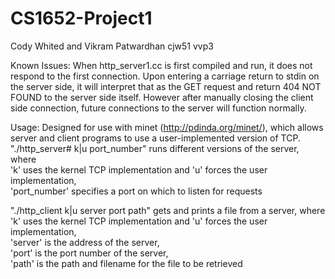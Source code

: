 CS1652-Project1
===============

Cody Whited and Vikram Patwardhan
cjw51
vvp3

Known Issues:
When http_server1.cc is first compiled and run, it does not respond to the first connection. Upon entering a carriage return to stdin on the server side, it will interpret that as the GET request and return 404 NOT FOUND to the server side itself. However after manually closing the client side connection, future connections to the server will function normally.   

Usage:
Designed for use with minet (http://pdinda.org/minet/), which allows server and client programs to use a user-implemented version of TCP.     
"./http_server# k|u port_number" runs different versions of the server, where    
'k' uses the kernel TCP implementation and 'u' forces the user implementation,    
'port_number' specifies a port on which to listen for requests    

"./http_client k|u server port path" gets and prints a file from a server, where      
'k' uses the kernel TCP implementation and 'u' forces the user implementation,    
'server' is the address of the server,    
'port' is the port number of the server,    
'path' is the path and filename for the file to be retrieved

